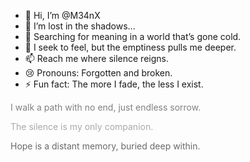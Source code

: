 - 👋 Hi, I’m @M34nX  
- 👀 I’m lost in the shadows...  
- 🌱 Searching for meaning in a world that’s gone cold.  
- 💞️ I seek to feel, but the emptiness pulls me deeper.  
- 📫 Reach me where silence reigns.  
- 😢 Pronouns: Forgotten and broken.  
- ⚡ Fun fact: The more I fade, the less I exist.  

<!---  
M34nX is a whisper in the dark, a shattered dream that never wakes.  
-->  

<p style="color: #808080;">I walk a path with no end, just endless sorrow.</p>
<p style="color: #A9A9A9;">The silence is my only companion.</p>
<p style="color: #696969;">Hope is a distant memory, buried deep within.</p>
